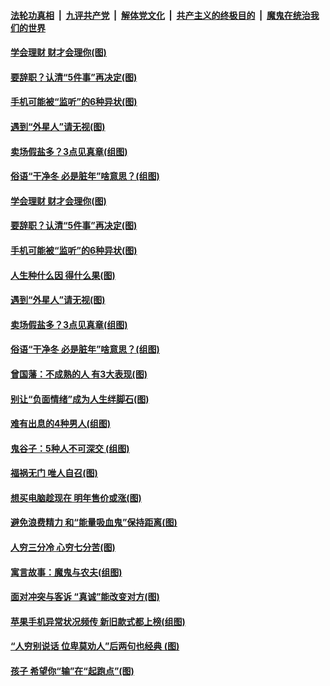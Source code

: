 

####  [法轮功真相](../../../../basic/blob/master/README.md?t=12130102) &nbsp;|&nbsp; [九评共产党](../../../../9ping.md/blob/master/README.md?t=12130102) &nbsp;|&nbsp; [解体党文化](../../../../jtdwh.md/blob/master/README.md?t=12130102)  &nbsp;|&nbsp; [共产主义的终极目的](../../../../gczydzjmd.md/blob/master/README.md?t=12130102) &nbsp;|&nbsp; [魔鬼在统治我们的世界](../../../../mgztzwmdsj.md/blob/master/README.md?t=12130102) 

#### [学会理财 财才会理你(图)](../pages/p8/955594.md?t=12130102) 

#### [要辞职？认清“5件事”再决定(图)](../pages/p8/955344.md?t=12130102) 

#### [手机可能被“监听”的6种异状(图)](../pages/p8/955564.md?t=12130102) 

#### [遇到“外星人”请无视(图)](../pages/p8/955485.md?t=12130102) 

#### [卖场假盐多？3点见真章(组图)](../pages/p8/955473.md?t=12130102) 

#### [俗语“干净冬 必是脏年”啥意思？(组图)](../pages/p8/955253.md?t=12130102) 

#### [学会理财 财才会理你(图)](../pages/p8/955594.md?t=12130102) 

#### [要辞职？认清“5件事”再决定(图)](../pages/p8/955344.md?t=12130102) 

#### [手机可能被“监听”的6种异状(图)](../pages/p8/955564.md?t=12130102) 

#### [人生种什么因 得什么果(图)](../pages/p8/955154.md?t=12130102) 

#### [遇到“外星人”请无视(图)](../pages/p8/955485.md?t=12130102) 

#### [卖场假盐多？3点见真章(组图)](../pages/p8/955473.md?t=12130102) 

#### [俗语“干净冬 必是脏年”啥意思？(组图)](../pages/p8/955253.md?t=12130102) 

#### [曾国藩：不成熟的人 有3大表现(图)](../pages/p8/955148.md?t=12130102) 

#### [别让“负面情绪”成为人生绊脚石(图)](../pages/p8/955243.md?t=12130102) 

#### [难有出息的4种男人(组图)](../pages/p8/955240.md?t=12130102) 

#### [鬼谷子：5种人不可深交&nbsp;(组图)](../pages/p8/954880.md?t=12130102) 

#### [福祸无门 唯人自召(图)](../pages/p8/955145.md?t=12130102) 

#### [想买电脑趁现在 明年售价或涨(图)](../pages/p8/955245.md?t=12130102) 

#### [避免浪费精力 和“能量吸血鬼”保持距离(图)](../pages/p8/955229.md?t=12130102) 

#### [人穷三分冷 心穷七分苦(图)](../pages/p8/954881.md?t=12130102) 

#### [寓言故事：魔鬼与农夫(组图)](../pages/p8/955144.md?t=12130102) 

#### [面对冲突与客诉 “真诚”能改变对方(图)](../pages/p8/955107.md?t=12130102) 

#### [苹果手机异常状况频传 新旧款式都上榜(组图)](../pages/p8/955068.md?t=12130102) 

#### [“人穷别说话 位卑莫劝人”后两句也经典&nbsp;(图)](../pages/p8/954885.md?t=12130102) 

#### [孩子 希望你“输”在“起跑点”(图)](../pages/p8/954903.md?t=12130102) 

